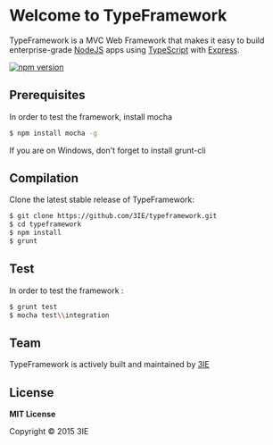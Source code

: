 # Welcome to TypeFramework

TypeFramework is a MVC Web Framework that makes it easy to build enterprise-grade [NodeJS](http://nodejs.org) apps using [TypeScript](http://www.typescriptlang.org) with [Express](http://expressjs.com/).

[![npm version](https://badge.fury.io/js/typefx.svg)](http://badge.fury.io/js/typefx)

## Prerequisites

In order to test the framework, install mocha
```sh
$ npm install mocha -g
```
If you are on Windows, don't forget to install grunt-cli 

## Compilation

Clone the latest stable release of TypeFramework:

```sh
$ git clone https://github.com/3IE/typeframework.git
$ cd typeframework
$ npm install
$ grunt 
```

## Test

In order to test the framework :

```sh
$ grunt test
$ mocha test\\integration 
```

## Team
TypeFramework is actively built and maintained by [3IE](https://github.com/3ie)

## License

**MIT License**

Copyright © 2015 3IE